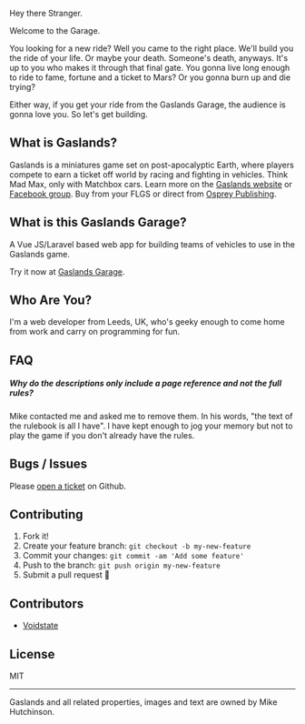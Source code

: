 Hey there Stranger.

Welcome to the Garage.

You looking for a new ride? Well you came to the right place. We'll build you the ride of your life. Or maybe your death. Someone's death, anyways.
    It's up to you who makes it through that final gate. You gonna live long enough to ride to fame, fortune and a ticket to Mars? Or you gonna burn up and die trying? 
    
Either way, if you get your ride from the Gaslands Garage, the audience is gonna love you. So let's get building.

## What is Gaslands?

Gaslands is a miniatures game set on post-apocalyptic Earth, where players compete to earn a ticket off world by racing and fighting in vehicles. Think Mad Max, only with Matchbox cars.
Learn more on the [Gaslands website](https://gaslands.com/) or
    [Facebook group](https://www.facebook.com/groups/gaslands/). Buy from your FLGS or direct from [Osprey Publishing](https://ospreypublishing.com/gaslands).

## What is this Gaslands Garage?

A Vue JS/Laravel based web app for building teams of vehicles to use in the Gaslands game.

Try it now at [Gaslands Garage](https://gaslandsgarage.co.uk/).

## Who Are You?

I'm a web developer from Leeds, UK, who's geeky enough to come home from work and carry on programming for fun.

## FAQ

##### Why do the descriptions only include a page reference and not the full rules?

Mike contacted me and asked me to remove them. In his words, "the text of the rulebook is all I have". I have kept enough to jog your memory but not to play the game if you don't already have the rules.

## Bugs / Issues

Please [open a ticket](https://github.com/voidstate/gaslandsgarage/issues) on Github.

## Contributing

1. Fork it!
2. Create your feature branch: `git checkout -b my-new-feature`
3. Commit your changes: `git commit -am 'Add some feature'`
4. Push to the branch: `git push origin my-new-feature`
5. Submit a pull request :tada:

## Contributors

- [Voidstate](https://github.com/voidstate)


## License
MIT

---

Gaslands and all related properties, images and text are owned by Mike Hutchinson.

